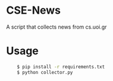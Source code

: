 # CSE-News
A script that collects news from cs.uoi.gr

# Usage

```sh
    $ pip install -r requirements.txt
    $ python collector.py
```


